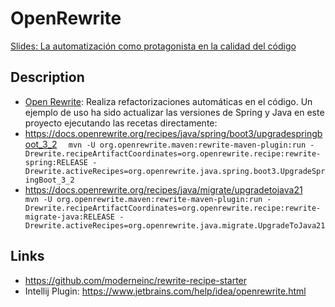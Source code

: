 # OpenRewrite

[Slides: La automatización como protagonista en la calidad del código](https://docs.google.com/presentation/d/1_b0LnPXTKBgKtzg5HX3rdSgU85CRvnMGI-c8R5bkqF0/edit?usp=sharing)

## Description

- [Open Rewrite](https://docs.openrewrite.org/): Realiza refactorizaciones automáticas en el código.
Un ejemplo de uso ha sido actualizar las versiones de Spring y Java en este proyecto ejecutando las recetas directamente:
- https://docs.openrewrite.org/recipes/java/spring/boot3/upgradespringboot_3_2
`  mvn -U org.openrewrite.maven:rewrite-maven-plugin:run -Drewrite.recipeArtifactCoordinates=org.openrewrite.recipe:rewrite-spring:RELEASE -Drewrite.activeRecipes=org.openrewrite.java.spring.boot3.UpgradeSpringBoot_3_2`
- https://docs.openrewrite.org/recipes/java/migrate/upgradetojava21
`  mvn -U org.openrewrite.maven:rewrite-maven-plugin:run -Drewrite.recipeArtifactCoordinates=org.openrewrite.recipe:rewrite-migrate-java:RELEASE -Drewrite.activeRecipes=org.openrewrite.java.migrate.UpgradeToJava21`

## Links

- https://github.com/moderneinc/rewrite-recipe-starter 
- Intellij Plugin: https://www.jetbrains.com/help/idea/openrewrite.html

